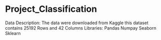 # Project_Classification


Data Description:
The data were downloaded from Kaggle this dataset contains 25192 Rows and 42 Columns
Libraries:
Pandas
Numpay
Seaborn
Sklearn
